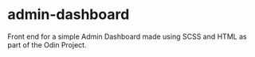 # admin-dashboard
 Front end for a simple Admin Dashboard made using SCSS and HTML as part of the Odin Project.
